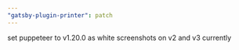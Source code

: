 ```yaml
---
"gatsby-plugin-printer": patch
---
```


set puppeteer to v1.20.0 as white screenshots on v2 and v3 currently
